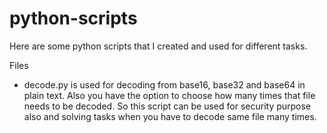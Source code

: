 # python-scripts
Here are some python scripts that I created and used for different tasks. 

Files

- decode.py is used for decoding from base16, base32 and base64 in plain text. Also you have the option to choose how many times that file needs to be decoded. So this script can be used for security purpose also and solving tasks when you have to decode same file many times.
